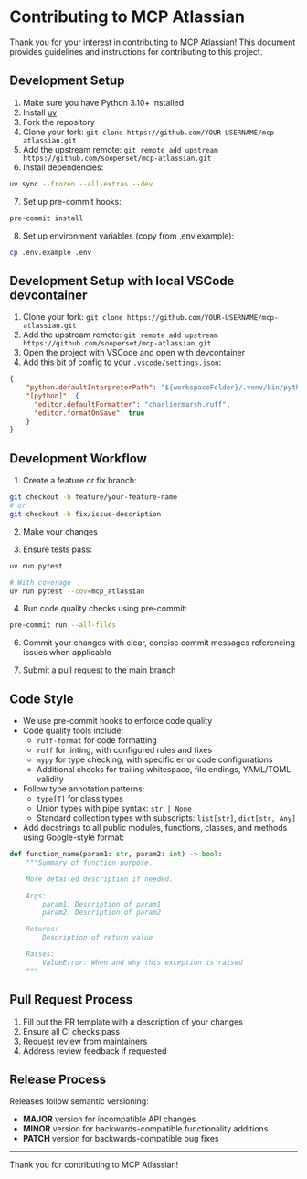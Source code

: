 # Contributing to MCP Atlassian

Thank you for your interest in contributing to MCP Atlassian! This document provides guidelines and instructions for contributing to this project.

## Development Setup

1. Make sure you have Python 3.10+ installed
2. Install [uv](https://docs.astral.sh/uv/getting-started/installation/)
3. Fork the repository
4. Clone your fork: `git clone https://github.com/YOUR-USERNAME/mcp-atlassian.git`
5. Add the upstream remote: `git remote add upstream https://github.com/sooperset/mcp-atlassian.git`
6. Install dependencies:
```bash
uv sync --frozen --all-extras --dev
```
7. Set up pre-commit hooks:
```bash
pre-commit install
```
8. Set up environment variables (copy from .env.example):
```bash
cp .env.example .env
```

## Development Setup with local VSCode devcontainer

1. Clone your fork: `git clone https://github.com/YOUR-USERNAME/mcp-atlassian.git`
2. Add the upstream remote: `git remote add upstream https://github.com/sooperset/mcp-atlassian.git`
3. Open the project with VSCode and open with devcontainer
4. Add this bit of config to your `.vscode/settings.json`:
```json
{
    "python.defaultInterpreterPath": "${workspaceFolder}/.venv/bin/python",
    "[python]": {
      "editor.defaultFormatter": "charliermarsh.ruff",
      "editor.formatOnSave": true
    }
}
```

## Development Workflow

1. Create a feature or fix branch:
```bash
git checkout -b feature/your-feature-name
# or
git checkout -b fix/issue-description
```

2. Make your changes

3. Ensure tests pass:
```bash
uv run pytest

# With coverage
uv run pytest --cov=mcp_atlassian
```

4. Run code quality checks using pre-commit:
```bash
pre-commit run --all-files
```

6. Commit your changes with clear, concise commit messages referencing issues when applicable

7. Submit a pull request to the main branch

## Code Style

- We use pre-commit hooks to enforce code quality
- Code quality tools include:
  - `ruff-format` for code formatting
  - `ruff` for linting, with configured rules and fixes
  - `mypy` for type checking, with specific error code configurations
  - Additional checks for trailing whitespace, file endings, YAML/TOML validity
- Follow type annotation patterns:
  - `type[T]` for class types
  - Union types with pipe syntax: `str | None`
  - Standard collection types with subscripts: `list[str]`, `dict[str, Any]`
- Add docstrings to all public modules, functions, classes, and methods using Google-style format:

```python
def function_name(param1: str, param2: int) -> bool:
    """Summary of function purpose.

    More detailed description if needed.

    Args:
        param1: Description of param1
        param2: Description of param2

    Returns:
        Description of return value

    Raises:
        ValueError: When and why this exception is raised
    """
```

## Pull Request Process

1. Fill out the PR template with a description of your changes
2. Ensure all CI checks pass
3. Request review from maintainers
4. Address review feedback if requested

## Release Process

Releases follow semantic versioning:
- **MAJOR** version for incompatible API changes
- **MINOR** version for backwards-compatible functionality additions
- **PATCH** version for backwards-compatible bug fixes

---

Thank you for contributing to MCP Atlassian!
